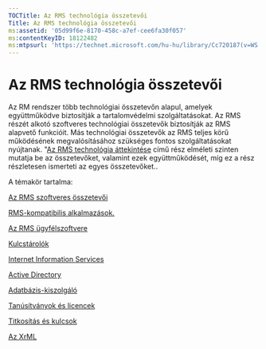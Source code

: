 ```yaml
---
TOCTitle: Az RMS technológia összetevői
Title: Az RMS technológia összetevői
ms:assetid: '05d99f6e-8170-458c-a7ef-cee6fa30f057'
ms:contentKeyID: 18122482
ms:mtpsurl: 'https://technet.microsoft.com/hu-hu/library/Cc720187(v=WS.10)'
---
```


Az RMS technológia összetevői
=============================

Az RM rendszer több technológiai összetevőn alapul, amelyek együttműködve biztosítják a tartalomvédelmi szolgáltatásokat. Az RMS részét alkotó szoftveres technológiai összetevők biztosítják az RMS alapvető funkcióit. Más technológiai összetevők az RMS teljes körű működésének megvalósításához szükséges fontos szolgáltatásokat nyújtanak. "[Az RMS technológia áttekintése](https://technet.microsoft.com/eb48c3de-e038-4fcb-a091-b67ea4fe0dc7) című rész elméleti szinten mutatja be az összetevőket, valamint ezek együttműködését, míg ez a rész részletesen ismerteti az egyes összetevőket..

A témakör tartalma:

[Az RMS szoftveres összetevői](https://technet.microsoft.com/e38a840e-f390-48fd-8354-50108a64f5ca)

[RMS-kompatibilis alkalmazások.](https://technet.microsoft.com/30bb5565-81d3-43d9-a64d-cf0c5b990712)

[Az RMS ügyfélszoftvere](https://technet.microsoft.com/03294fa2-8350-430d-b4b0-03d5169937c2)

[Kulcstárolók](https://technet.microsoft.com/820d398d-a09c-434b-9911-449feecec655)

[Internet Information Services](https://technet.microsoft.com/bd4dc69f-1e4e-4e95-9ae2-c925d8a14d4c)

[Active Directory](https://technet.microsoft.com/9589127d-19b3-44f1-b7a1-01992e78218a)

[Adatbázis-kiszolgáló](https://technet.microsoft.com/c9844783-e6c4-49b4-8e7f-0f0377143b44)

[Tanúsítványok és licencek](https://technet.microsoft.com/91916ecb-9e5d-49e8-ab65-ef2c56339b83)

[Titkosítás és kulcsok](https://technet.microsoft.com/6ed69817-dab0-4845-b2a4-74203f95f7cf)

[Az XrML](https://technet.microsoft.com/eac518b8-c040-4618-94a1-4353500c355c)
